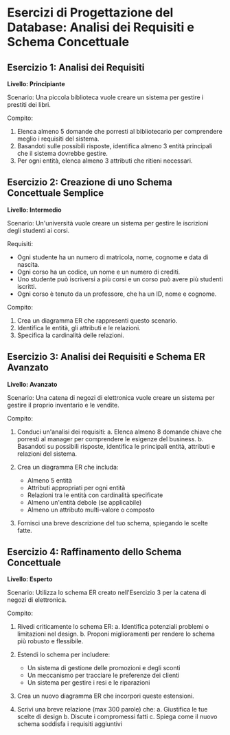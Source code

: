 # Esercizi di Progettazione del Database: Analisi dei Requisiti e Schema Concettuale

## Esercizio 1: Analisi dei Requisiti
**Livello: Principiante**

Scenario: Una piccola biblioteca vuole creare un sistema per gestire i prestiti dei libri.

Compito:
1. Elenca almeno 5 domande che porresti al bibliotecario per comprendere meglio i requisiti del sistema.
2. Basandoti sulle possibili risposte, identifica almeno 3 entità principali che il sistema dovrebbe gestire.
3. Per ogni entità, elenca almeno 3 attributi che ritieni necessari.

## Esercizio 2: Creazione di uno Schema Concettuale Semplice
**Livello: Intermedio**

Scenario: Un'università vuole creare un sistema per gestire le iscrizioni degli studenti ai corsi.

Requisiti:
- Ogni studente ha un numero di matricola, nome, cognome e data di nascita.
- Ogni corso ha un codice, un nome e un numero di crediti.
- Uno studente può iscriversi a più corsi e un corso può avere più studenti iscritti.
- Ogni corso è tenuto da un professore, che ha un ID, nome e cognome.

Compito:
1. Crea un diagramma ER che rappresenti questo scenario.
2. Identifica le entità, gli attributi e le relazioni.
3. Specifica la cardinalità delle relazioni.

## Esercizio 3: Analisi dei Requisiti e Schema ER Avanzato
**Livello: Avanzato**

Scenario: Una catena di negozi di elettronica vuole creare un sistema per gestire il proprio inventario e le vendite.

Compito:
1. Conduci un'analisi dei requisiti:
   a. Elenca almeno 8 domande chiave che porresti al manager per comprendere le esigenze del business.
   b. Basandoti su possibili risposte, identifica le principali entità, attributi e relazioni del sistema.

2. Crea un diagramma ER che includa:
   - Almeno 5 entità
   - Attributi appropriati per ogni entità
   - Relazioni tra le entità con cardinalità specificate
   - Almeno un'entità debole (se applicabile)
   - Almeno un attributo multi-valore o composto

3. Fornisci una breve descrizione del tuo schema, spiegando le scelte fatte.

## Esercizio 4: Raffinamento dello Schema Concettuale
**Livello: Esperto**

Scenario: Utilizza lo schema ER creato nell'Esercizio 3 per la catena di negozi di elettronica.

Compito:
1. Rivedi criticamente lo schema ER:
   a. Identifica potenziali problemi o limitazioni nel design.
   b. Proponi miglioramenti per rendere lo schema più robusto e flessibile.

2. Estendi lo schema per includere:
   - Un sistema di gestione delle promozioni e degli sconti
   - Un meccanismo per tracciare le preferenze dei clienti
   - Un sistema per gestire i resi e le riparazioni

3. Crea un nuovo diagramma ER che incorpori queste estensioni.

4. Scrivi una breve relazione (max 300 parole) che:
   a. Giustifica le tue scelte di design
   b. Discute i compromessi fatti
   c. Spiega come il nuovo schema soddisfa i requisiti aggiuntivi
